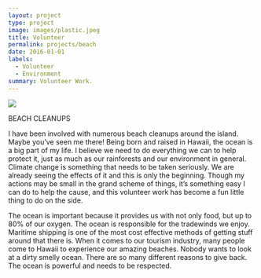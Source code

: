 ```yaml
---
layout: project
type: project
image: images/plastic.jpeg
title: Volunteer
permalink: projects/beach
date: 2016-01-01
labels:
  - Volunteer
  - Environment
summary: Volunteer Work.
---
```


<img class="ui medium right floated rounded image" src="/images/plastic.jpeg">

BEACH CLEANUPS

I have been involved with numerous beach cleanups around the island.  Maybe you’ve seen me there!  Being born and raised in Hawaii, the ocean is a big part of my life.  I believe we need to do everything we can to help protect it, just as much as our rainforests and our environment in general.  Climate change is something that needs to be taken seriously.  We are already seeing the effects of it and this is only the beginning.  Though my actions may be small in the grand scheme of things, it’s something easy I can do to help the cause, and this volunteer work has become a fun little thing to do on the side.

The ocean is important because it provides us with not only food, but up to 80% of our oxygen.  The ocean is responsible for the tradewinds we enjoy.  Maritime shipping is one of the most cost effective methods of getting stuff around that there is.  When it comes to our tourism industry, many people come to Hawaii to experience our amazing beaches.  Nobody wants to look at a dirty smelly ocean.  There are so many different reasons to give back.  The ocean is powerful and needs to be respected. 
